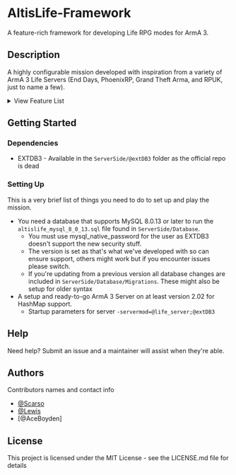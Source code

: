 # AltisLife-Framework

A feature-rich framework for developing Life RPG modes for ArmA 3.

## Description

A highly configurable mission developed with inspiration from a variety of ArmA 3 Life Servers (End Days, PhoenixRP, Grand Theft Arma, and RPUK, just to name a few).

<details>
<summary>View Feature List</summary>

  - <b>Advanced Clothing Textures</b>
    - Support for multiple textures per classname.
    - No side-dependent filters so police clothing on a civilian looks like police clothing!
  - <b>Queued Inventories</b>
    - Virtual inventories have a queue system allowing multiple people to view them while someone adds and takes items.
  - <b>Reputation</b>
    - Increases or decreases certain equipment prices
  - <b>Dynamic Locations</b>
    - Certain gather locations are configured to change location each restart.
  - <b>Non-Side Controlled Factions</b>
    - Factions aren't decided by ArmA 3's side system allowing for, in theory, unlimited factions.
    - Police
    - NHS
    - HATO
      - Vehicle Clamping!
    - Civilians
  - <b>Progression</b>
    - Leveling
    - Professions
    - Achievements
  - <b>Government System</b>
    - Elections for the island's Governor.
    - Tied into group system (Perks to allow members to become protection officers granting unique access).
  - <b>Crafting</b>
  - <b>Placeables</b>
  - <b>High Levels of Customisation</b>
    - Nearly everything can be configured via configs without code edits.
  - <b>Multiple Sirens</b>
    - Support for togglable sirens that stop without delay!
  - <b>Simple Identification System</b>
    - All players spawn with an ID card they can share with officers.
    - IDs can be forged and then used to change your displayed name.
  - <b>Unique Runs</b>
    - Freight Runs
    - Smuggling
    - Archeology
  - <b>Warrants</b>
    - Civilians can have warrants put out for their arrest.
    - Notes can be added for extra context, automatic warrants add automatic notes (Murder adds weapon used for example).
  - <b>Buffed Run</b>
    - Each restart a random run is buffed so the best runs won't always be the same!
  - <b>Transaction History</b>
    - Every in-out from your bank is recorded and available to view from any cashpoint.
  - <b>Groups</b>
    - Types
      - Political
      - Criminal
      - Company
    - Leveling
    - Shared Buffs
    - Ranks
      - Permissions
    - Offline Admin (Kick, Promote, Demote Players even while they're offline)
  - <b>Major Crimes</b>
    - All crimes provide unique rewards and requirements.
    - Variety
      - HM Treasury
      - HMS Liberty
      - Police Evidence Storage
      - Research Storage
  - <b>Ace-Insipred Revival System</b>
    - Instead of clicking a button and waiting, random injuries are added that require bandages before you can be revived!
  - <b>Capturable Locations</b>
    - Static Cartels
      - Drug Cartels
        - Provides increased sell prices for your gang.
        - Your gang gets a cut of all drug sales on the island.
        - Access to drug purifier.
      - Arms Cartels
        - Discounts on illegal weapons.
        - Cut of all illegal weapon sales.
    - Criminal Hideouts
    - Gang Bases (Weekly bidding wars)
  - <b>Perks</b>
    - Personal
    - Group (Unique per Group Type)
  - <b>Vehicle Transfers</b>
    - Want to gift a vehicle to a friend? Go ahead!
  - <b>Housing</b>
    - Naming
    - Sharing (Can provide your group with access to your houses)
    - Storage (Both for virtual and physical items)
  - <b>Goals</b>
    - Personal
    - Community
  - <b>Random Events</b>
    - Airdrops
    - Popup Cartels
    - Shipwrecks
  - <b>Multi Map Support</b>
  - <b>Mail</b>
    - Allows rewards to be deposited and used later.
  - <b>Customisable Player Tags</b>
    - Player tags can be customised with unique icons, titles, and colours!
  - <b>Pleasing Design</b>
    - All UI elements follow the same style and are designed to be easy on the eyes and to use!
    - Icons for everything! All follow the same style.
    - Consistent Map Markers, gathering zones, processors, stores, etc all share colours and icons depending on type and legality.

</details>

## Getting Started

### Dependencies

* EXTDB3 - Available in the `ServerSide/@extDB3` folder as the official repo is dead

### Setting Up
This is a very brief list of things you need to do to set up and play the mission.

* You need a database that supports MySQL 8.0.13 or later to run the `altislife_mysql_8_0_13.sql` file found in `ServerSide/Database`.
  - You must use mysql_native_password for the user as EXTDB3 doesn't support the new security stuff.
  - The version is set as that's what we've developed with so can ensure support, others might work but if you encounter issues please switch.
  - If you're updating from a previous version all database changes are included in `ServerSide/Database/Migrations`. These might also be setup for older syntax
* A setup and ready-to-go ArmA 3 Server on at least version 2.02 for HashMap support.
  - Startup parameters for server `-servermod=@life_server;@extDB3`


## Help

Need help? Submit an issue and a maintainer will assist when they're able.

## Authors

Contributors names and contact info

- [@Scarso](https://twitter.com/ScarsoLP)
- [@Lewis](https://github.com/Lewis-Development)
- [@AceBoyden]

## License

This project is licensed under the MIT License - see the LICENSE.md file for details
